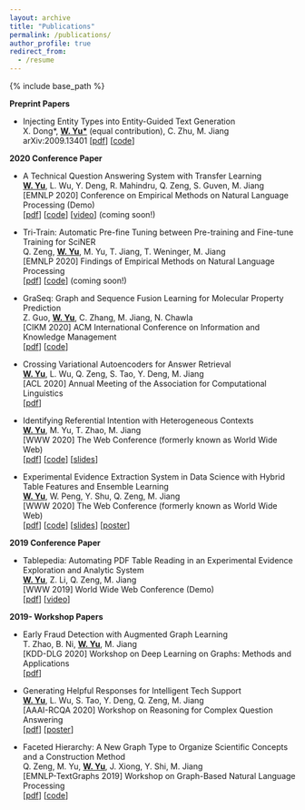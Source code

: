 ```yaml
---
layout: archive
title: "Publications"
permalink: /publications/
author_profile: true
redirect_from:
  - /resume
---
```


{% include base_path %}

**Preprint Papers**

* Injecting Entity Types into Entity-Guided Text Generation <br>
  X. Dong*, **<u>W. Yu\*</u>** (equal contribution), C. Zhu, M. Jiang <br>
  arXiv:2009.13401 \[[pdf](https://arxiv.org/abs/2009.13401)\] \[[code](https://github.com/wyu97/InjType)\]


**2020 Conference Paper**

* A Technical Question Answering System with Transfer Learning <br>
  **<u>W. Yu</u>**, L. Wu, Y. Deng, R. Mahindru, Q. Zeng, S. Guven, M. Jiang <br>
  [EMNLP 2020] Conference on Empirical Methods on Natural Language Processing  (Demo) <br>
  \[[pdf]()\] \[[code]()\] \[[video]()\] (coming soon!)

* Tri-Train: Automatic Pre-fine Tuning between Pre-training and Fine-tune Training for SciNER <br>
  Q. Zeng, **<u>W. Yu</u>**, M. Yu, T. Jiang, T. Weninger, M. Jiang <br>
  [EMNLP 2020] Findings of Empirical Methods on Natural Language Processing <br>
  \[[pdf]()\] \[[code]()\] (coming soon!)

* GraSeq: Graph and Sequence Fusion Learning for Molecular Property Prediction <br>
  Z. Guo, **<u>W. Yu</u>**, C. Zhang, M. Jiang, N. Chawla <br>
  [CIKM 2020] ACM International Conference on Information and Knowledge Management <br>
  \[[pdf](http://www.meng-jiang.com/pubs/graseq-cikm20/graseq-cikm20-paper.pdf)\]  \[[code](https://github.com/zhichunguo/GraSeq)\]

* Crossing Variational Autoencoders for Answer Retrieval <br>
  **<u>W. Yu</u>**, L. Wu, Q. Zeng, S. Tao, Y. Deng, M. Jiang <br>
  [ACL 2020] Annual Meeting of the Association for Computational Linguistics <br>
  \[[pdf](https://arxiv.org/pdf/2005.02557.pdf)\]

* Identifying Referential Intention with Heterogeneous Contexts <br>
  **<u>W. Yu</u>**, M. Yu, T. Zhao, M. Jiang <br>
  [WWW 2020] The Web Conference (formerly known as World Wide Web) <br>
  \[[pdf](/papers/C3_WWW_2020.pdf)\] \[[code](https://github.com/dmsquare/ReferInt)\] \[[slides](/slides/C3_WWW_2020.pdf)\]

* Experimental Evidence Extraction System in Data Science with Hybrid Table Features and Ensemble Learning <br>
  **<u>W. Yu</u>**, W. Peng, Y. Shu, Q. Zeng, M. Jiang <br>
  [WWW 2020] The Web Conference (formerly known as World Wide Web) <br>
  \[[pdf](/papers/C2_WWW_2020.pdf)\] \[[code](https://github.com/dmsquare/Tablepedia)\] \[[slides](/slides/C2_WWW_2020_slides.pdf)\] \[[poster](/poster/C2_WWW_2020_poster.pdf)\]

**2019 Conference Paper**

* Tablepedia: Automating PDF Table Reading in an Experimental Evidence Exploration and Analytic System <br>
  **<u>W. Yu</u>**, Z. Li, Q. Zeng, M. Jiang <br>
  [WWW 2019] World Wide Web Conference (Demo) <br>
  \[[pdf](/papers/C1_WWW_2019.pdf)\] \[[video](https://vimeo.com/310162310)\]

**2019- Workshop Papers**

* Early Fraud Detection with Augmented Graph Learning <br>
  T. Zhao, B. Ni, **<u>W. Yu</u>**, M. Jiang <br>
  [KDD-DLG 2020] Workshop on Deep Learning on Graphs: Methods and Applications <br>
  \[[pdf](https://tzhao.io/files/papers/DLG20_EarlyFraud.pdf)\]

* Generating Helpful Responses for Intelligent Tech Support <br>
  **<u>W. Yu</u>**, L. Wu, S. Tao, Y. Deng, Q. Zeng, M. Jiang <br>
  [AAAI-RCQA 2020] Workshop on Reasoning for Complex Question Answering <br>
  \[[pdf](/papers/W2_RCQA_2020.pdf)\] \[[poster](/poster/W2_RCQA_2020_poster.pdf)\]

* Faceted Hierarchy: A New Graph Type to Organize Scientific Concepts and a Construction Method <br>
  Q. Zeng, M. Yu, **<u>W. Yu</u>**, J. Xiong, Y. Shi, M. Jiang <br>
  [EMNLP-TextGraphs 2019] Workshop on Graph-Based Natural Language Processing <br>
  \[[pdf](https://www.aclweb.org/anthology/D19-5317.pdf)\] \[[code](https://github.com/QingkaiZeng/HiGrowth)\]


